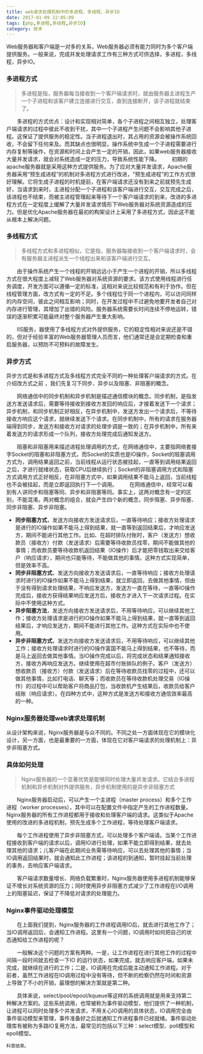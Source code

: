 ```yaml
---
title: web请求处理机制中的多进程、多线程、异步IO
date: 2017-01-09 22:05:09
tags: [php,多进程,多线程,异步IO]
category: 技术
---
```


Web服务器和客户端是一对多的关系，Web服务器必须有能力同时为多个客户端提供服务。一般来说，完成并发处理请求工作有三种方式可供选择，多进程，多线程，异步IO。
<!-- more -->
### 多进程方式
>多进程是指，服务器每当接收到一个客户端请求时，就由服务器主进程生产一个子进程和该客户建立连接进行交互，直到连接断开，该子进程就结束了。

　　多进程的方式优点：设计和实现相对简单，各个子进程之间相互独立，处理客户端请求的过程中彼此不收到干扰，其中一个子进程产生问题不会影响其他子进程。这保证了提供服务的稳定性。当子进程退出时，其占用的资源会被操作系统回收，不会留下任何来及。而其缺点也很明显，操作系统中生成一个子进程需要进行内存复制等操作，在资源和时间上会产生一定的开销，因此，如果web服务器接收大量并发请求，就会对系统造成一定的压力，导致系统性能下降。
 　　初期的apache服务器就是采用这种方式提供服务。为了应对大量并发请求，Apache服务器采用“预生成进程”的机制对多进程方式进行改进，“预生成进程”的工作方式很好理解。它将生成子进程的时机提前，在客户端请求还没有到来之前就预先生成好，当请求到来时，主进程分配一个子进程和该客户端进行交互，交互完成之后，该进程也不结束，而被主进程管理起来等待下一个客户端请求的到来，改进的多进程方式在一定程度上缓解了大量并发请求情形下Web服务器对系统资源造成的压力。但是优化Apache服务器在最初的构架设计上采用了多进程方式，因此这不能从根本上解决问题。

### 多线程方式
>多线程方式和多进程相似，它是指，服务器每接收到一个客户端请求时，会有服务器主进程派生一个线程出来和该客户端进行交互。

　　由于操作系统产生一个线程的开销远远小于产生一个进程的开销，所以多线程方式在很大程度上减轻了Web服务器对系统资源的要求。该方式使用线程进行任务调度，开发方面可以遵循一定的标准，这相对来说比较规范和有利于协作。但在线程管理方面，改方式有一定的不足。多个线程位于同一个进程内，可以访问同样的内存空间，彼此之间相互影响；同时，在开发过程中不过避免地要开发者自己对内存进行管理，其增加了出错的风险。服务器系统需要长时间连续不停地运转，错误的逐渐积累可能最终对整个服务器产生重大影响。

　　IIS服务，器使用了多线程方式对外提供服务，它的稳定性相对来说还是不错的，但对于经验丰富的Web服务器管理人员而言，他们通常还是会定期检查和重启服务器，以预防不可预料的故障发生。

### 异步方式
异步方式是和多进程方式及多线程方式完全不同的一种处理客户端请求的方式。在介绍改方式之前 ，我们先复习下同步、异步以及阻塞、非阻塞的概念。

　　网络通信中的同步机制和异步机制是描述通信模块的概念。同步机制，是指发送方发送请求后，需要等待接收到接收方发回的响应后，才接着发送下一个请求；异步机制，和同步机制正好相反，在异步机制中，发送方发出一个请求后，不等待接收方响应这个请求，就继续发送下个请求。在同步机制中，所有的请求在服务器端得到同步，发送方和接收方对请求的处理步调是一致的；在异步机制中，所有来着发送方的请求形成一个队列，接收方处理完成后通知发送方。

　　阻塞和非阻塞用来描述进程处理调用的方式，在网络通信中，主要指网络套接字Socket的阻塞和非阻塞方式，而Socket的实质也是IO操作，Socket的阻塞调用方式为，调用结果返回之前，当前线程从运行状态被挂起，一直等到调用结果返回之后，才进行就绪状态，获取CPU后继续执行；Socket的非阻塞调用方式和阻塞方式调用方式正好相反，在非阻塞方式中，如果调用结果不能马上返回，当前线程也不会被挂起，而是立即返回执行下一个调用。
　　在网络通信中，经常可以看到有人讲同步和阻塞等同、异步和非阻塞等同。事实上，这两对概念有一定的区别，不能混淆。两对概念的组合，就会产生四个新的概念，同步阻塞、异步阻塞、同步非阻塞、异步非阻塞。

- **同步阻塞方式**，发送方向接收方发送请求后，一直等待响应；接收方处理请求是进行的IO操作如果不能马上得到结果，就一直等到返回结果后，才响应发送方，期间不能进行其他工作。比如、在超时排队付账时，客户（发送方）想收款员（接收方）付款（发送请求）后需要等待收款员找零，期间不能做其他的事情；而收款员要等待收款机返回结果（IO操作）后才能把零钱取出来交给客户（响应请求），期间也只能等待，不能做其他的事情。这种方式实现简单，但是效率不高。
- **同步非阻塞方式**，发送方向接收方发送请求后，一直等待响应；接收方处理请求时进行的IO操作如果不能马上得到结果，就立即返回，去做其他事情，但由于没有得到请求处理结果，不响应发送方，发送方一直在等待，一直等IO操作完成后，接收方获得结果响应发送方后，接收方才进入下一次请求过程。在实际中不使用这种方式。
- **异步阻塞方法**，发送方向接收方发送请求后，不用等待响应，可以继续其他工作；接收方处理请求是进行的IO操作如果不能马上得到结果，就一直等到返回结果后，才响应发送方，期间不能进行其他工作。这种方式在实际中也不使用。
- **异步非阻塞方式**，发送方向接收方发送请求后，不用等待响应，可以继续其他工作；接收方处理请求时进行的IO操作富国不能马上得到结果，也不等待，而是马上返回去做其他事情。当IO操作完成以后，将完成状态和结果通知接收方，接收方再响应发送方。继续使用在超市付账排队的例子。客户（发送方）想收款员（接收方）付款（发送请求）后在等待收款员找零的过程中，还可以做其他事情，比如打电话、聊天等；而收款员在等待收款机处理交易（IO操作）的过程中可以帮助客户将商品打包，当收款机产生结果后，收款员给客户结账（响应请求）。在四种方式中，这种方式是发送方和接收方通信效率最高的一种。

### Nginx服务器处理web请求处理机制
从设计架构来说，Nginx服务器是与众不同的。不同之处一方面体现在它的模块化设计，另一方面，也是最重要的一方面，体现在它对客户端请求的处理机制上：异步非阻塞方式。

### 具体如何处理
>Nginx服务器的一个显著优势是能够同时处理大量并发请求。它结合多进程机制和异步机制对外提供服务，异步机制使用的是异步非阻塞方式

　　Nginx服务器启动后，可以产生一个主进程（master process）和多个工作进程（worker processes），其中可以在配置文件中指定产生的工作进程数量。Nginx服务器的所有工作进程都用于接收和处理客户端的请求。这类似于Apache使用的改进的多进程机制，预先生成多个工作进程，等待处理客户端请求。

　　每个工作进程使用了异步非阻塞方式，可以处理多个客户端请。当某个工作进程接收到客户端的请求以后，调用IO进行处理，如果不能立即得到结果，就去处理其他的请求；儿客户端在此期间业务需等待响应，可以去处理其他的事情；当IO调用返回结果时，就会通知此工作进程；该进程的到通知，暂时挂起当前处理的事务，去响应客户端请求。

　　客户端请求数量增长、网络负载繁重时，Nginx服务器使用多进程机制能够保证不增长对系统资源的压力；同时使用异步非阻塞方式减少了工作进程在I/O调用上的阻塞延迟，保证了不降低对请求的处理能力。

### Nginx事件驱动处理模型
　　在上面我们提到，Nginx服务器的工作进程调用IO后，就去进行其他工作了；当IO调用返回后，会通知工作进程。这里有一个问题，IO调用时如何把自己的状态通知给工作进程的呢？

　　一般解决这个问题的方案有两种。一是，让工作进程在进行其他工作的过程中间隔一段时间就去检查一下IO 的运行状态，如果完成，就去响应客户端，如果未完成，就继续在进行的工作；二是，IO调用在完成后能主动通知工作进程。对于前者，虽然工作进程在IO调用过程中没有等待，但不断的检察仍然在时间和资源上导致了不小的开销，最理想的解决方案就是第二种。

　　具体来说，select/pool/epool/kqueue等这样的系统调用就是用来支持第二种解决方案的。这些系统调用，也常被称为事件驱动模型，他们提供了一种机制，让进程可以同时处理多个并发请求，不用关心IO调用的具体状态，IO调用完全由事件驱动模型来管理，事件准备好之后就通知工作进程事件已经就绪。事件驱动处理库有被称为多路IO复用方法，最常见的包括以下三种：select模型、poll模型和epoll模型。

    科普结束。




